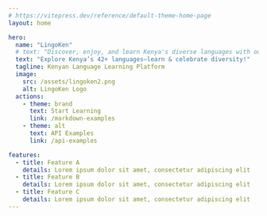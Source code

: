 ```yaml
---
# https://vitepress.dev/reference/default-theme-home-page
layout: home

hero:
  name: "LingoKen"
  # text: "Discover, enjoy, and learn Kenya's diverse languages with our web and mobile platform, covering over 42 dialects for language enthusiasts and learners."
  text: "Explore Kenya’s 42+ languages—learn & celebrate diversity!"
  tagline: Kenyan Language Learning Platform
  image:
    src: /assets/lingoken2.png
    alt: LingoKen Logo
  actions:
    - theme: brand
      text: Start Learning
      link: /markdown-examples
    - theme: alt
      text: API Examples
      link: /api-examples

features:
  - title: Feature A
    details: Lorem ipsum dolor sit amet, consectetur adipiscing elit
  - title: Feature B
    details: Lorem ipsum dolor sit amet, consectetur adipiscing elit
  - title: Feature C
    details: Lorem ipsum dolor sit amet, consectetur adipiscing elit
---
```


